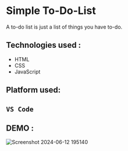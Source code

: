 # Simple To-Do-List

A to-do list is just a list of things you have to-do. 


## Technologies used :

- HTML
- CSS
- JavaScript

## Platform used:

## `VS Code`

## DEMO :

![Screenshot 2024-06-12 195140](https://github.com/Viveknalwade/Web-Projects/assets/163569779/31fdfde3-af83-4448-bbf5-f573bd67e8cd)
